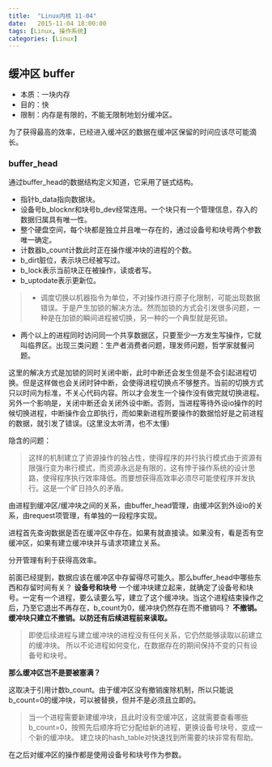 ```yaml
---
title:  "Linux内核 11-04"
date:   2015-11-04 18:00:00
tags: [Linux, 操作系统]
categories: [Linux]
---
```


## 缓冲区 buffer

*  本质：一块内存
*  目的：快
*  限制：内存是有限的，不能无限制地划分缓冲区。

为了获得最高的效率，已经进入缓冲区的数据在缓冲区保留的时间应该尽可能滴长。

### buffer_head

通过buffer_head的数据结构定义知道，它采用了链式结构。

*  指针b_data指向数据块。
*  设备号b_blocknr和块号b_dev经常连用。一个块只有一个管理信息，存入的数据归属具有唯一性。
*  整个硬盘空间，每个块都是独立并且唯一存在的，通过设备号和块号两个参数唯一确定。
*  计数器b_count计数此时正在操作缓冲块的进程的个数。
*  b_dirt脏位，表示块已经被写过。
*  b_lock表示当前块正在被操作，读或者写。
*  b_uptodate表示更新位。

>*  调度切换以机器指令为单位，不对操作进行原子化限制，可能出现数据错误。于是产生加锁的解决方法。然而加锁的方式会引发很多问题，一种是在加锁的瞬间进程被切换，另一种的一个典型就是死锁。
*  两个以上的进程同时访问同一个共享数据区，只要至少一方发生写操作，它就叫临界区。出现三类问题：生产者消费者问题，理发师问题，哲学家就餐问题。

这里的解决方式是加锁的同时关闭中断，此时中断还会发生但是不会引起进程切换。但是这样做也会关闭时钟中断，会使得进程切换点不够整齐。当前的切换方式只以时间为标准，不关心代码内容。所以才会发生一个操作没有做完就切换进程。另外一个影响是，关闭中断还会关闭外设中断。否则，当进程等待外设io操作的时候切换进程，中断操作会立即执行，而如果新进程所要操作的数据恰好是之前进程的数据，就引发了错误。(这里没太听清，也不太懂)

隐含的问题：

>这样的机制建立了资源操作的独占性，使得程序的并行执行模式由于资源有限强行变为串行模式，而资源永远是有限的，这有悖于操作系统的设计思路，使得程序执行效率降低。而要想获得高效率必须尽可能使程序并发执行。这是一个旷日持久的矛盾。

由进程到缓冲区/缓冲块之间的关系，由buffer_head管理，由缓冲区到外设io的关系，由request项管理，有单独的一段程序实现。

进程首先查询数据是否在缓冲区中存在。如果有就直接读。如果没有，看是否有空缓冲区，如果有建立缓冲块并与请求项建立关系。

分开管理有利于获得高效率。

前面已经提到，数据应该在缓冲区中存留得尽可能久。那么buffer_head中哪些东西和存留时间有关？
**设备号和块号**
一个缓冲块建立起来，就确定了设备号和块号。一定有一个进程，要么读要么写，建立了这个缓冲块。当这个进程结束操作之后，乃至它退出不再存在，b_count为0，缓冲块仍然存在而不撤销吗？
**不撤销。缓冲块只建立不撤销。以防还有后续进程前来读取。**
>即使后续进程与建立缓冲块的进程没有任何关系，它仍然能够读取以前建立的缓冲块。
所以不论进程如何变化，在数据存在的期间保持不变的只有设备号和块号。

**那么缓冲区岂不是要被塞满？**

这取决于引用计数b_count。由于缓冲区没有撤销废除机制，所以只能说b_count=0的缓冲块，可以被替换，但并不是必须且立即的。

>当一个进程需要新建缓冲块，且此时没有空缓冲区，这就需要查看哪些b_count=0，按照先后顺序将它分配给新的进程，更换设备号块号，变成一个新的缓冲块。
>建立块的hash_table对快速找到所需要的块非常有帮助。

在之后对缓冲区的操作都是使用设备号和块号作为参数。
